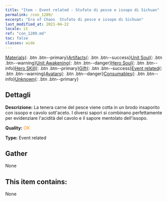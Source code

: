 ```yaml
---
title: "Item - Event related - Stufato di pesce e issopo di Sichuan"
permalink: /con_1209/
excerpt: "Era of Chaos  Stufato di pesce e issopo di Sichuan"
last_modified_at: 2021-04-22
locale: it
ref: "con_1209.md"
toc: false
classes: wide
---
```

 [Materials](/ItemsIT/){: .btn .btn--primary}[Artifacts](/ItemsIT/Artifacts/){: .btn .btn--success}[Unit Soul](/ItemsIT/UnitSoul/){: .btn .btn--warning}[Unit Awakening](/ItemsIT/UnitAwakening/){: .btn .btn--danger}[Hero Soul](/ItemsIT/HeroSoul/){: .btn .btn--info}[Hero SKill](/ItemsIT/HeroSkill/){: .btn .btn--primary}[Gift](/ItemsIT/Gift/){: .btn .btn--success}[Event related](/ItemsIT/Events/){: .btn .btn--warning}[Avatars](/ItemsIT/Avatars/){: .btn .btn--danger}[Consumables](/ItemsIT/Consumables/){: .btn .btn--info}[Unknown](/ItemsIT/Unknown/){: .btn .btn--primary}

## Dettagli
 **Descrizione:** La tenera carne del pesce viene cotta in un brodo insaporito con issopo e cavolo sott'aceto. I diversi sapori si combinano perfettamente per evidenziare l'acidità del cavolo e il sapore mentolato dell'issopo.

 **Quality:** <span style="color: #FF8C00">OK</span>

 **Type:** Event related

## Gather

  None

## This item contains:

  None

